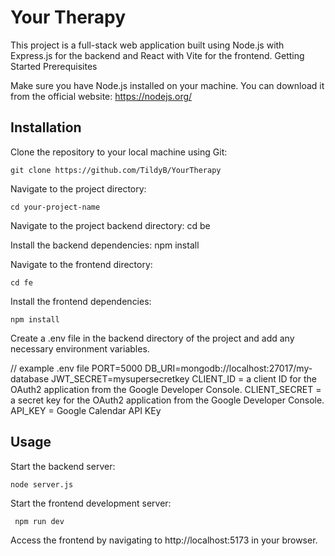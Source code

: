 # Your Therapy

This project is a full-stack web application built using Node.js with Express.js for the backend and React with Vite for the frontend. Getting Started Prerequisites

Make sure you have Node.js installed on your machine. You can download it from the official website: https://nodejs.org/ 

## Installation

Clone the repository to your local machine using Git:

    git clone https://github.com/TildyB/YourTherapy

Navigate to the project directory:

    cd your-project-name



Navigate to the project backend directory:
    cd be

Install the backend dependencies:
    npm install

Navigate to the frontend directory:

    cd fe

Install the frontend dependencies:

    npm install

Create a .env file in the backend directory of the project and add any necessary environment variables.

// example .env file PORT=5000 DB_URI=mongodb://localhost:27017/my-database JWT_SECRET=mysupersecretkey CLIENT_ID = a client ID for the OAuth2 application from the Google Developer Console. CLIENT_SECRET = a secret key for the OAuth2 application from the Google Developer Console. API_KEY = Google Calendar API KEy

## Usage

Start the backend server:

    node server.js

Start the frontend development server:

     npm run dev

Access the frontend by navigating to http://localhost:5173 in your browser.
